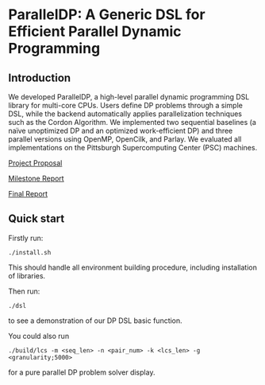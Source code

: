 # ParallelDP: A Generic DSL for Efficient Parallel Dynamic Programming


## Introduction

We developed ParallelDP, a high-level parallel dynamic programming DSL library for multi-core CPUs. Users define DP problems through a simple DSL, while the backend automatically applies parallelization techniques such as the Cordon Algorithm. We implemented two sequential baselines (a naïve unoptimized DP and an optimized work-efficient DP) and three parallel versions using OpenMP, OpenCilk, and Parlay. We evaluated all implementations on the Pittsburgh Supercomputing Center (PSC) machines.

[Project Proposal](./Final_Project_Proposal.pdf)

[Milestone Report](./Milestone_Report.pdf)

[Final Report](./Final_Report.pdf)

## Quick start

Firstly run:
```
./install.sh
```
This should handle all environment building procedure, including installation of libraries.

Then run:
```
./dsl
```
to see a demonstration of our DP DSL basic function.

You could also run
```
./build/lcs -m <seq_len> -n <pair_num> -k <lcs_len> -g <granularity;5000>
```
for a pure parallel DP problem solver display.